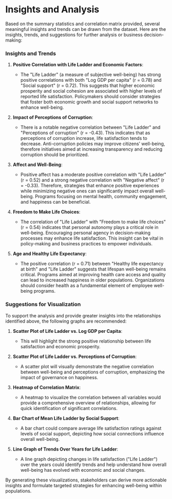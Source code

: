 # Insights and Analysis

Based on the summary statistics and correlation matrix provided, several meaningful insights and trends can be drawn from the dataset. Here are the insights, trends, and suggestions for further analysis or business decision-making:

### Insights and Trends

1. **Positive Correlation with Life Ladder and Economic Factors**:
   - The "Life Ladder" (a measure of subjective well-being) has strong positive correlations with both "Log GDP per capita" (r = 0.78) and "Social support" (r = 0.72). This suggests that higher economic prosperity and social cohesion are associated with higher levels of reported life satisfaction. Policymakers should consider strategies that foster both economic growth and social support networks to enhance well-being.

2. **Impact of Perceptions of Corruption**:
   - There is a notable negative correlation between "Life Ladder" and "Perceptions of corruption" (r = -0.43). This indicates that as perceptions of corruption increase, life satisfaction tends to decrease. Anti-corruption policies may improve citizens’ well-being, therefore initiatives aimed at increasing transparency and reducing corruption should be prioritized.

3. **Affect and Well-Being**:
   - Positive affect has a moderate positive correlation with "Life Ladder" (r = 0.52) and a strong negative correlation with "Negative affect" (r = -0.33). Therefore, strategies that enhance positive experiences while minimizing negative ones can significantly impact overall well-being. Programs focusing on mental health, community engagement, and happiness can be beneficial.

4. **Freedom to Make Life Choices**:
   - The correlation of "Life Ladder" with "Freedom to make life choices" (r = 0.54) indicates that personal autonomy plays a critical role in well-being. Encouraging personal agency in decision-making processes may enhance life satisfaction. This insight can be vital in policy-making and business practices to empower individuals.

5. **Age and Healthy Life Expectancy**:
   - The positive correlation (r = 0.71) between "Healthy life expectancy at birth" and "Life Ladder" suggests that lifespan well-being remains critical. Programs aimed at improving health care access and quality can lead to increased happiness in older populations. Organizations should consider health as a fundamental element of employee well-being programs.

### Suggestions for Visualization

To support the analysis and provide greater insights into the relationships identified above, the following graphs are recommended:

1. **Scatter Plot of Life Ladder vs. Log GDP per Capita**:
   - This will highlight the strong positive relationship between life satisfaction and economic prosperity.

2. **Scatter Plot of Life Ladder vs. Perceptions of Corruption**:
   - A scatter plot will visually demonstrate the negative correlation between well-being and perceptions of corruption, emphasizing the impact of governance on happiness.

3. **Heatmap of Correlation Matrix**:
   - A heatmap to visualize the correlation between all variables would provide a comprehensive overview of relationships, allowing for quick identification of significant correlations.

4. **Bar Chart of Mean Life Ladder by Social Support**:
   - A bar chart could compare average life satisfaction ratings against levels of social support, depicting how social connections influence overall well-being.

5. **Line Graph of Trends Over Years for Life Ladder**:
   - A line graph depicting changes in life satisfaction ("Life Ladder") over the years could identify trends and help understand how overall well-being has evolved with economic and social changes.

By generating these visualizations, stakeholders can derive more actionable insights and formulate targeted strategies for enhancing well-being within populations.